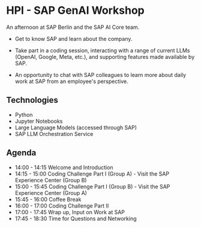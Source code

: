 # HPI - SAP GenAI Workshop
An afternoon at SAP Berlin and the SAP AI Core team.

* Get to know SAP and learn about the company.

* Take part in a coding session, interacting with a range of current LLMs (OpenAI, Google, Meta, etc.), and supporting features made available by SAP.

* An opportunity to chat with SAP colleagues to learn more about daily work at SAP from an employee's perspective.

## Technologies

* Python
* Jupyter Notebooks
* Large Language Models (accessed through SAP)
* SAP LLM Orchestration Service

## Agenda

* 14:00 - 14:15 Welcome and Introduction
* 14:15 - 15:00 Coding Challenge Part I (Group A) - Visit the SAP Experience Center (Group B)
* 15:00 - 15:45 Coding Challenge Part I (Group B) - Visit the SAP Experience Center (Group A)
* 15:45 - 16:00 Coffee Break
* 16:00 - 17:00 Coding Challenge Part II
* 17:00 - 17:45 Wrap up, Input on Work at SAP
* 17:45 - 18:30 Time for Questions and Networking
